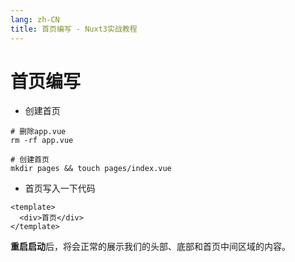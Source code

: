 ```yaml
---
lang: zh-CN
title: 首页编写 - Nuxt3实战教程
---
```


# 首页编写

- 创建首页

```shell
# 删除app.vue
rm -rf app.vue

# 创建首页
mkdir pages && touch pages/index.vue
```

- 首页写入一下代码
```vue
<template>
  <div>首页</div>
</template>
```

**重启启动**后，将会正常的展示我们的头部、底部和首页中间区域的内容。